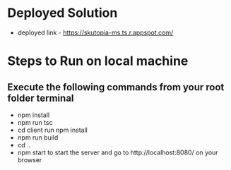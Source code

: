 # Deployed Solution

- deployed link - https://skutopia-ms.ts.r.appspot.com/

# Steps to Run on local machine

## Execute the following commands from your root folder terminal
- npm install
- npm run tsc
- cd client run npm install
- npm run build
- cd ..
- npm start to start the server and go to http://localhost:8080/ on your browser
